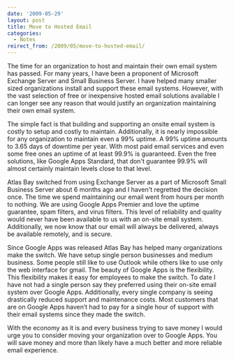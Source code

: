 ```yaml
---
date: '2009-05-29'
layout: post
title: Move to Hosted Email
categories:
  - Notes
reirect_from: /2009/05/move-to-hosted-email/
---
```


The time for an organization to host and maintain their own email system has passed. For many years, I have been a proponent of Microsoft Exchange Server and Small Business Server. I have helped many smaller sized organizations install and support these email systems. However, with the vast selection of free or inexpensive hosted email solutions available I can longer see any reason that would justify an organization maintaining their own email system.

The simple fact is that building and supporting an onsite email system is costly to setup and costly to maintain. Additionally, it is nearly impossible for any organization to maintain even a 99% uptime. A 99% uptime amounts to 3.65 days of downtime per year. With most paid email services and even some free ones an uptime of at least 99.9% is guaranteed. Even the free solutions, like Google Apps Standard, that don't guarantee 99.9% will almost certainly maintain levels close to that level.

Atlas Bay switched from using Exchange Server as a part of Microsoft Small Business Server about 6 months ago and I haven't regretted the decision once. The time we spend maintaining our email went from hours per month to nothing. We are using Google Apps Premier and love the uptime guarantee, spam filters, and virus filters. This level of reliability and quality would never have been available to us with an on-site email system. Additionally, we now know that our email will always be delivered, always be available remotely, and is secure.

Since Google Apps was released Atlas Bay has helped many organizations make the switch. We have setup single person businesses and medium business. Some people still like to use Outlook while others like to use only the web interface for gmail. The beauty of Google Apps is the flexibility. This flexibility makes it easy for employees to make the switch. To date I have not had a single person say they preferred using their on-site email system over Google Apps. Additionally, every single company is seeing drastically reduced support and maintenance costs. Most customers that are on Google Apps haven’t had to pay for a single hour of support with their email systems since they made the switch.

With the economy as it is and every business trying to save money I would urge you to consider moving your organization over to Google Apps. You will save money and more than likely have a much better and more reliable email experience.

